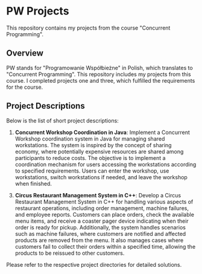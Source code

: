 # PW Projects

This repository contains my projects from the course "Concurrent Programming".

## Overview

PW stands for "Programowanie Współbieżne" in Polish, which translates to
"Concurrent Programming". This repository includes my projects from this course.
I completed projects one and three, which fulfilled the requirements for the
course.

## Project Descriptions

Below is the list of short project descriptions:

1. **Concurrent Workshop Coordination in Java**: Implement a Concurrent Workshop
coordination system in Java for managing shared workstations. The system is
inspired by the concept of sharing economy, where potentially expensive
resources are shared among participants to reduce costs. The objective is to
implement a coordination mechanism for users accessing the workstations
according to specified requirements. Users can enter the workshop, use
workstations, switch workstations if needed, and leave the workshop when
finished.

<!-- -->
<!-- Separate comment to enforce correct numbering -->
<!-- -->

3. **Circus Restaurant Management System in C++**: Develop a Circus Restaurant
Management System in C++ for handling various aspects of restaurant operations,
including order management, machine failures, and employee reports. Customers
can place orders, check the available menu items, and receive a coaster pager
device indicating when their order is ready for pickup. Additionally, the system
handles scenarios such as machine failures, where customers are notified and
affected products are removed from the menu. It also manages cases where
customers fail to collect their orders within a specified time, allowing the
products to be reissued to other customers.

Please refer to the respective project directories for detailed solutions.
